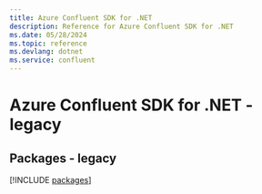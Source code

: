 ```yaml
---
title: Azure Confluent SDK for .NET
description: Reference for Azure Confluent SDK for .NET
ms.date: 05/28/2024
ms.topic: reference
ms.devlang: dotnet
ms.service: confluent
---
```

# Azure Confluent SDK for .NET - legacy
## Packages - legacy
[!INCLUDE [packages](confluent-index.md)]